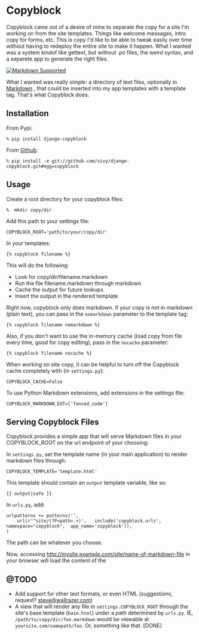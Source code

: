 # Copyblock

Copyblock came out of a desire of mine to separate the copy for a site I'm working on from the site templates. Things like welcome messages, intro copy for forms, etc. This is copy I'd like to be able to tweak easily over time without having to redeploy the entire site to make it happen. What I wanted was a system kindof like gettext, but without .po files, the weird syntax, and a separete app to generate the right files.

[![Markdown  Supported](http://static.monkinetic.com/django-copyblock/md.png)](http://dcurt.is/the-markdown-mark)

What I wanted was really simple: a directory of text files, optionally in [Markdown](http://daringfireball.net/projects/markdown) , that could be inserted into my app templates with a template tag. That's what Copyblock does.

## Installation

From Pypi:

    % pip install django-copyblock

From [Github](http://github.comsivy/django-copyblock):

    % pip install -e git://github.com/sivy/django-copyblock.git#egg=copyblock

## Usage

Create a root directory for your copyblock files:

    %  mkdir copy/dir

Add this path to your settings file:

    COPYBLOCK_ROOT='path/to/your/copy/dir'

In your templates:

    {% copyblock filename %}

This will do the following:

* Look for copy/dir/filename.markdown
* Run the file filename.markdown through markdown
* Cache the output for future lookups
* Insert the output in the rendered template

 Right now, copyblock only does markdown. If your copy is not in markdown (plain text), you can pass in the `nomarkdown` parameter to the template tag:

    {% copyblock filename nomarkdown %}

 Also, if you don't want to use the in-memory cache (load copy from file every time, good for copy editing), pass in the `nocache` parameter:

    {% copyblock filename nocache %}

When working on site copy, it can be helpful to turn off the Copyblock cache completely with (in `settings.py`):

    COPYBLOCK_CACHE=False

To use Python Markdown extensions, add extensions in the settings file:

    COPYBLOCK_MARKDOWN_EXT=['fenced_code']

## Serving Copyblock Files

Copyblock provides a simple app that will serve Markdown files in your COPYBLOCK_ROOT on the url endpoint of your choosing:

In `settings.py`, set the template name (in your main application) to render markdown files through:

    COPYBLOCK_TEMPLATE='template.html'

This template should contain an `output` template variable, like so:

    {{ output|safe }}

In `urls.py`, add:

    urlpatterns += patterns('',
        url(r'^site/(?P<path>.+)',   include('copyblock.urls',  namespace="copyblock",  app_name='copyblock')),
    )

The path can be whatever you choose.

Now, accessing http://mysite.example.com/site/name-of-markdown-file in your browser will load the content of the

## @TODO

* Add support for other text formats, or even HTML (suggestions, request? <steve@wallrazer.com>)
* A view that will render any file in `settings.COPYBLOCK_ROOT` through the site's base template (`base.html`) under a path determined by `urls.py`. IE, `/path/to/copy/dir/foo.markdown` would be viewable at `yoursite.com/somepath/foo`. Or, something like that. [DONE]
